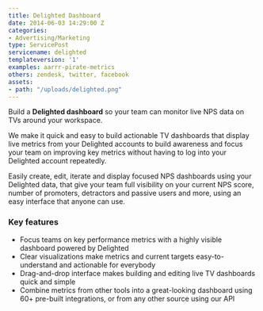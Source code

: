 ```yaml
---
title: Delighted Dashboard
date: 2014-06-03 14:29:00 Z
categories:
- Advertising/Marketing
type: ServicePost
servicename: delighted
templateversion: '1'
examples: aarrr-pirate-metrics
others: zendesk, twitter, facebook
assets:
- path: "/uploads/delighted.png"
---
```


Build a **Delighted dashboard** so your team can monitor live NPS data on TVs around your workspace. 

We make it quick and easy to build actionable TV dashboards that display live metrics from your Delighted accounts to build awareness and  focus your team on improving key metrics without having to log into your  Delighted account repeatedly. 
 
Easily create, edit, iterate and display focused NPS dashboards using your Delighted data, that give your team full visibility on your current NPS score, number of promoters, detractors and passive users and more, using an easy interface that anyone can use.

<div class="useful-resources widget-main__inner">
<h3>Key features</h3>
<ul class="resources-links">
<li><span>Focus teams on key performance metrics with a highly visible dashboard powered by Delighted</span></li>
<li><span>Clear visualizations make metrics and current targets easy-to-understand and actionable for everybody</span></li>
<li><span>Drag-and-drop interface makes building and editing live TV dashboards quick and simple</span></li>
<li><span>Combine metrics from other tools into a great-looking dashboard using 60+ pre-built integrations, or from any other source using our API</span></li>
</ul>
</div>
